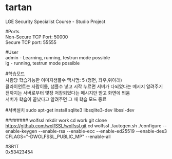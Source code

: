 # tartan
LGE Security Specialist Course - Studio Project

#Ports  
Non-Secure TCP Port: 50000  
Secure TCP port: 55555

#User  
admin - Learning, running, testrun mode possible  
lg - running, testrun mode possible

#학습모드  
사람당 학습가능한 이미지샘플수 맥시멈: 5 (정면, 좌우,위아래)  
클라이언트는 사람이름, 샘플수 넣고 시작 누르면 서버가 다되었다는 메시지 알려주기 전까지는 서버로부터 몇장 저장되었다는 메시지만 받고 화면에 띄움  
서버가 학습이 끝났다고 알려주면 그 때 학습 모드 종료  


#서버설치
sudo apt-get install sqlite3 libsqlite3-dev libssl-dev 

######## wolfssl
mkdir work
cd work
git clone https://github.com/wolfSSL/wolfssl.git
cd wolfssl
./autogen.sh
./configure --enable-keygen --enable-rsa --enable-ecc --enable-ed25519 --enable-des3 CFLAGS="-DWOLFSSL_PUBLIC_MP" --enable-all



#SB1T  
0x53423454
